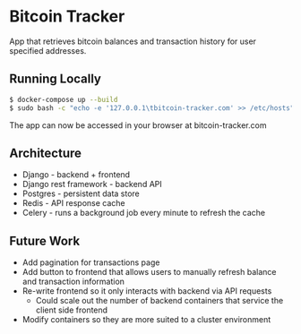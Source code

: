 # Bitcoin Tracker
App that retrieves bitcoin balances and transaction history for user specified addresses.

## Running Locally
```bash
$ docker-compose up --build
$ sudo bash -c "echo -e '127.0.0.1\tbitcoin-tracker.com' >> /etc/hosts"
```

The app can now be accessed in your browser at bitcoin-tracker.com

## Architecture
* Django - backend + frontend
* Django rest framework - backend API
* Postgres - persistent data store
* Redis - API response cache
* Celery - runs a background job every minute to refresh the cache

## Future Work
* Add pagination for transactions page
* Add button to frontend that allows users to manually refresh balance and transaction information
* Re-write frontend so it only interacts with backend via API requests
    * Could scale out the number of backend containers that service the client side frontend
* Modify containers so they are more suited to a cluster environment
